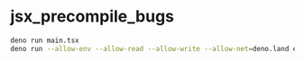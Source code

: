 # jsx_precompile_bugs

```zsh
deno run main.tsx
deno run --allow-env --allow-read --allow-write --allow-net=deno.land emit.ts
```